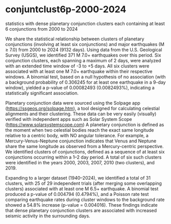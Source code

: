 # conjuntclust6p-2000-2024
statistics with dense planetary conjunction clusters each containing at least 6 conjunctions from 2000 to 2024

We share the statistical relationship between clusters of planetary conjunctions (involving at least six conjunctions) and major earthquakes (M ≥ 7.0) from 2000 to 2024 (9132 days). Using data from the U.S. Geological Survey (USGS), we identified 371 M 7.0+ earthquakes over this period. Six conjunction clusters, each spanning a maximum of 2 days, were analyzed with an extended time window of -3 to +5 days. All six clusters were associated with at least one M 7.0+ earthquake within their respective windows. A binomial test, based on a null hypothesis of no association (with a background probability of 0.306245 for at least one earthquake in a 9-day window), yielded a p-value of 0.00082493 (0.0082493%), indicating a statistically significant association.

Planetary conjunction data were sourced using the Solpage app (https://ssgeos.org/solpage.htm), a tool designed for calculating celestial alignments and their clustering. These data can be very easily (visually) verified with independent apps such as Solar System Scope (https://www.solarsystemscope.com) A planetary conjunction is defined as the moment when two celestial bodies reach the exact same longitude relative to a centric body, with NO angular tolerance. For example, a Mercury-Venus-Neptune conjunction indicates that Venus and Neptune share the same longitude as observed from a Mercury-centric perspective. We identified clusters of conjunctions, defined as a sequence of at least six conjunctions occurring within a 1–2 day period. A total of six such clusters were identified in the years 2000, 2003, 2007, 2010 (two clusters), and 2019.

Expanding to a larger dataset (1940–2024), we identified a total of 31 clusters, with 25 of 29 independent trials (after merging some overlapping clusters) associated with at least one M 6.5+ earthquake. A binomial test produced a p-value of 0.004794 (0.4794%), and a Poisson rate test comparing earthquake rates during cluster windows to the background rate showed a 54.8% increase (p-value = 0.004016). These findings indicate that dense planetary conjunction clusters are associated with increased seismic activity in the surrounding days.
